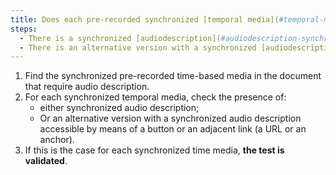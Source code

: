 ```yaml
---
title: Does each pre-recorded synchronized [temporal media](#temporal-media-type-sound-video-and-synchronize) verify, if necessary, one of these conditions (except in special cases)?
steps:
  - There is a synchronized [audiodescription](#audiodescription-synchronized-media-temporal).
  - There is an alternative version with a synchronized [audiodescription](#audiodescription-synchronized-media-temporal).
---
```


1. Find the synchronized pre-recorded time-based media in the document that require audio description.
2. For each synchronized temporal media, check the presence of:
   - either synchronized audio description;
   - Or an alternative version with a synchronized audio description accessible by means of a button or an adjacent link (a URL or an anchor).
3. If this is the case for each synchronized time media, **the test is validated**.
